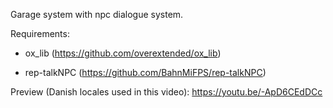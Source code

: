 Garage system with npc dialogue system.

Requirements:

- ox_lib (https://github.com/overextended/ox_lib)

- rep-talkNPC  (https://github.com/BahnMiFPS/rep-talkNPC)



Preview (Danish locales used in this video): https://youtu.be/-ApD6CEdDCc 